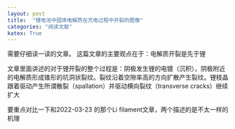 ```yaml
---
layout: post
title:  "锂电池中固体电解质在充电过程中开裂的图像"
categories: "阅读文献"
katex: True
---
```

需要仔细读一读的文章。
这篇文章的主要观点在于：电解质开裂是先于锂

文章里面讲述的对于锂开裂的整个过程是：阴极发生锂的电镀（沉积），阴极附近的电解质形成锥形的坑洞状裂纹。裂纹沿着空隙率高的方向扩散产生裂纹。锂枝晶跟着驱动产生所谓散裂（spallation）并驱动横向裂纹（transverse cracks）继续扩大

要重点对比一下和2022-03-23 的那个Li filament文章，两个描述的是不太一样的机理
